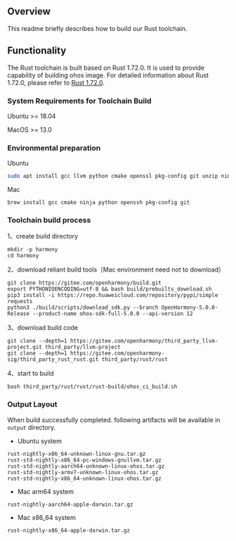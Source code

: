 ## Overview

This readme briefly describes how to build our Rust toolchain.

## Functionality
The Rust toolchain is built based on Rust 1.72.0. It is used to provide capability of building ohos image. For detailed information about Rust 1.72.0, please refer to [Rust 1.72.0](https://blog.rust-lang.org/2023/08/24/Rust-1.72.0.html).

### System Requirements for Toolchain Build

Ubuntu >= 18.04

MacOS >= 13.0

### Environmental preparation 

Ubuntu

```bash
sudo apt install gcc llvm python cmake openssl pkg-config git unzip ninja-build python3-distutils gawk curl python3-pip
```

Mac

```
brew install gcc cmake ninja python openssh pkg-config git
```

### Toolchain build process

1、create build directory

```
mkdir -p harmony
cd harmony
```

2、download reliant build tools（Mac environment need not to download）

```
git clone https://gitee.com/openharmony/build.git
export PYTHONIOENCODING=utf-8 && bash build/prebuilts_download.sh
pip3 install -i https://repo.huaweicloud.com/repository/pypi/simple requests
python3 ./build/scripts/download_sdk.py --branch OpenHarmony-5.0.0-Release --product-name ohos-sdk-full-5.0.0 --api-version 12
```

3、download build code

```
git clone --depth=1 https://gitee.com/openharmony/third_party_llvm-project.git third_party/llvm-project
git clone --depth=1 https://gitee.com/openharmony-sig/third_party_rust_rust.git third_party/rust/rust
```

4、start to build

```
bash third_party/rust/rust/rust-build/ohos_ci_build.sh
```

### Output Layout

When build successfully completed. following artifacts will be available in `output` directory.

- Ubuntu system

```
rust-nightly-x86_64-unknown-linux-gnu.tar.gz
rust-std-nightly-x86_64-pc-windows-gnullvm.tar.gz
rust-std-nightly-aarch64-unknown-linux-ohos.tar.gz
rust-std-nightly-armv7-unknown-linux-ohos.tar.gz
rust-std-nightly-x86_64-unknown-linux-ohos.tar.gz
```

- Mac arm64 system

```
rust-nightly-aarch64-apple-darwin.tar.gz
```

- Mac x86_64 system

```
rust-nightly-x86_64-apple-darwin.tar.gz
```

